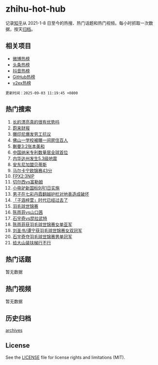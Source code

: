 # zhihu-hot-hub

记录[知乎](https://www.zhihu.com/)从 2021-1-8 日至今的热搜、热门话题和热门视频。每小时抓取一次数据，按天[归档](archives)。

## 相关项目

- [微博热榜](https://github.com/snaildev/weibo-hot-hub)
- [头条热榜](https://github.com/snaildev/toutiao-hot-hub)
- [抖音热榜](https://github.com/snaildev/douyin-hot-hub)
- [GitHub热榜](https://github.com/snaildev/github-hot-hub)
- [v2ex热榜](https://github.com/snaildev/v2ex-hot-hub)


`更新时间：2025-09-03 11:19:45 +0800`

## 热门搜索

1. [长的漂亮真的很有优势吗](https://www.zhihu.com/search?q=%E9%95%BF%E7%9A%84%E6%BC%82%E4%BA%AE%E7%9C%9F%E7%9A%84%E5%BE%88%E6%9C%89%E4%BC%98%E5%8A%BF%E5%90%97)
1. [蔚来财报](https://www.zhihu.com/search?q=%E8%94%9A%E6%9D%A5%E8%B4%A2%E6%8A%A5)
1. [曝印尼爆发劳工抗议](https://www.zhihu.com/search?q=%E6%9B%9D%E5%8D%B0%E5%B0%BC%E7%88%86%E5%8F%91%E5%8A%B3%E5%B7%A5%E6%8A%97%E8%AE%AE)
1. [佛山一学校被曝一间房住百人](https://www.zhihu.com/search?q=%E4%BD%9B%E5%B1%B1%E4%B8%80%E5%AD%A6%E6%A0%A1%E8%A2%AB%E6%9B%9D%E4%B8%80%E9%97%B4%E6%88%BF%E4%BD%8F%E7%99%BE%E4%BA%BA)
1. [蒯曼3:2张本美和](https://www.zhihu.com/search?q=%E8%92%AF%E6%9B%BC3%3A2%E5%BC%A0%E6%9C%AC%E7%BE%8E%E5%92%8C)
1. [中国纳米专利数量居全球首位](https://www.zhihu.com/search?q=%E4%B8%AD%E5%9B%BD%E7%BA%B3%E7%B1%B3%E4%B8%93%E5%88%A9%E6%95%B0%E9%87%8F%E5%B1%85%E5%85%A8%E7%90%83%E9%A6%96%E4%BD%8D)
1. [内华达州发生5.3级地震](https://www.zhihu.com/search?q=%E5%86%85%E5%8D%8E%E8%BE%BE%E5%B7%9E%E5%8F%91%E7%94%9F5.3%E7%BA%A7%E5%9C%B0%E9%9C%87)
1. [安东尼加盟贝蒂斯](https://www.zhihu.com/search?q=%E5%AE%89%E4%B8%9C%E5%B0%BC%E5%8A%A0%E7%9B%9F%E8%B4%9D%E8%92%82%E6%96%AF)
1. [马尔卡宁欧锦赛43分](https://www.zhihu.com/search?q=%E9%A9%AC%E5%B0%94%E5%8D%A1%E5%AE%81%E6%AC%A7%E9%94%A6%E8%B5%9B43%E5%88%86)
1. [FPX2:3NIP](https://www.zhihu.com/search?q=FPX2%3A3NIP)
1. [切尔西vs富勒姆](https://www.zhihu.com/search?q=%E5%88%87%E5%B0%94%E8%A5%BFvs%E5%AF%8C%E5%8B%92%E5%A7%86)
1. [小电驴新国标9月1日实施](https://www.zhihu.com/search?q=%E5%B0%8F%E7%94%B5%E9%A9%B4%E6%96%B0%E5%9B%BD%E6%A0%879%E6%9C%881%E6%97%A5%E5%AE%9E%E6%96%BD)
1. [男子在七彩丹霞翻越护栏对地表造成破坏](https://www.zhihu.com/search?q=%E7%94%B7%E5%AD%90%E5%9C%A8%E4%B8%83%E5%BD%A9%E4%B8%B9%E9%9C%9E%E7%BF%BB%E8%B6%8A%E6%8A%A4%E6%A0%8F%E5%AF%B9%E5%9C%B0%E8%A1%A8%E9%80%A0%E6%88%90%E7%A0%B4%E5%9D%8F)
1. [「子涵梓萱」时代已经过去了](https://www.zhihu.com/search?q=%E3%80%8C%E5%AD%90%E6%B6%B5%E6%A2%93%E8%90%B1%E3%80%8D%E6%97%B6%E4%BB%A3%E5%B7%B2%E7%BB%8F%E8%BF%87%E5%8E%BB%E4%BA%86)
1. [羽毛球世锦赛](https://www.zhihu.com/search?q=%E7%BE%BD%E6%AF%9B%E7%90%83%E4%B8%96%E9%94%A6%E8%B5%9B)
1. [陈雨菲vs山口茜](https://www.zhihu.com/search?q=%E9%99%88%E9%9B%A8%E8%8F%B2vs%E5%B1%B1%E5%8F%A3%E8%8C%9C)
1. [石宇奇vs昆拉武特](https://www.zhihu.com/search?q=%E7%9F%B3%E5%AE%87%E5%A5%87vs%E6%98%86%E6%8B%89%E6%AD%A6%E7%89%B9)
1. [陈雨菲获羽毛球世锦赛女单亚军](https://www.zhihu.com/search?q=%E9%99%88%E9%9B%A8%E8%8F%B2%E8%8E%B7%E7%BE%BD%E6%AF%9B%E7%90%83%E4%B8%96%E9%94%A6%E8%B5%9B%E5%A5%B3%E5%8D%95%E4%BA%9A%E5%86%9B)
1. [刘圣书/谭宁获羽毛球世锦赛女双冠军](https://www.zhihu.com/search?q=%E5%88%98%E5%9C%A3%E4%B9%A6/%E8%B0%AD%E5%AE%81%E8%8E%B7%E7%BE%BD%E6%AF%9B%E7%90%83%E4%B8%96%E9%94%A6%E8%B5%9B%E5%A5%B3%E5%8F%8C%E5%86%A0%E5%86%9B)
1. [石宇奇夺羽毛球世锦赛男单冠军](https://www.zhihu.com/search?q=%E7%9F%B3%E5%AE%87%E5%A5%87%E5%A4%BA%E7%BE%BD%E6%AF%9B%E7%90%83%E4%B8%96%E9%94%A6%E8%B5%9B%E7%94%B7%E5%8D%95%E5%86%A0%E5%86%9B)
1. [给大山装扶梯行不行](https://www.zhihu.com/search?q=%E7%BB%99%E5%A4%A7%E5%B1%B1%E8%A3%85%E6%89%B6%E6%A2%AF%E8%A1%8C%E4%B8%8D%E8%A1%8C)

## 热门话题

暂无数据

## 热门视频

暂无数据

## 历史归档

[archives](archives)

## License

See the [LICENSE](LICENSE) file for license rights and limitations (MIT).

